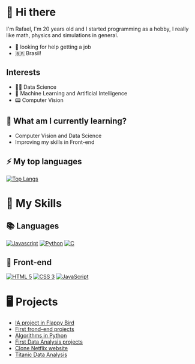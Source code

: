 # 👋 Hi there

I'm Rafael, I'm 20 years old and I started programming as a hobby, I really like math, physics and simulations in general.

- 🤔 looking for help getting a job
- 🇧🇷 Brasil!

## Interests

-  🧑‍🔬 Data Science
-  🤖 Machine Learning and Artificial Intelligence
-  📟 Computer Vision

## 🌱 What am I currently learning?

- Computer Vision and Data Science
- Improving my skills in Front-end

## ⚡ My top languages
[![Top Langs](https://github-readme-stats.vercel.app/api/top-langs/?username=rafael-silveirap&layout=compact&theme=synthwave&langs_count=10&count_private=true)](https://github.com/anuraghazra/github-readme-stats)

# 🚀 My Skills

## 📚 Languages
[![Javascript](https://img.shields.io/badge/JAVASCRIPT-323330?style=for-the-badge&logo=javascript)](https://developer.mozilla.org/pt-BR/docs/Web/JavaScript)
[![Python](https://img.shields.io/badge/PYTHON-f7d367?style=for-the-badge&logo=python)](https://www.python.org/)
[![C](https://img.shields.io/badge/C-000000?style=for-the-badge&logo=c)](https://en.wikipedia.org/wiki/C_(programming_language))


## 👀 Front-end
[![HTML 5](https://img.shields.io/badge/HTML5-E34F26?style=for-the-badge&logo=html5&logoColor=white)](https://www.w3.org/standards/webdesign/htmlcss.html)
[![CSS 3](https://img.shields.io/badge/CSS3-1572B6?style=for-the-badge&logo=css3&logoColor=white)](https://www.w3.org/standards/webdesign/htmlcss.html)
[![JavaScript](https://img.shields.io/badge/JAVASCRIPT-323330?style=for-the-badge&logo=javascript)](https://www.w3schools.com/whatis/whatis_js.asp)

# 🖥️ Projects
- <a href='https://github.com/rafael-silveirap/flappy-bird-ia'>IA project in Flappy Bird</a>
- <a href='https://github.com/rafael-silveirap/first-projects--js-html-css-' target="_blank">First frond-end projects</a>
- <a href='https://github.com/rafael-silveirap/programacao-computadores-2periodo' target="_blank">Algorithms in Python</a>
- <a href='https://github.com/rafael-silveirap/first_project_data_analysis' target="_blank">First Data Analysis projects</a>
- <a href='https://github.com/rafael-silveirap/netflix-clone' target="_blank">Clone Netflix website</a>
- <a href='https://github.com/rafael-silveirap/titanic_analysis' target="_blank">Titanic Data Analysis</a>
